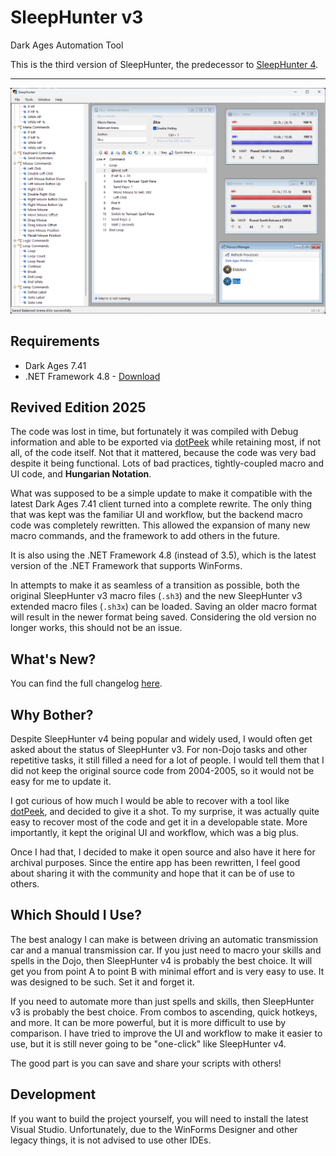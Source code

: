 ﻿# SleepHunter v3

Dark Ages Automation Tool

This is the third version of SleepHunter, the predecessor to [SleepHunter 4](https://github.com/ewrogers/SleepHunter4).

---

<img src="docs/screenshots/SleepHunterv3.png"/>

## Requirements

- Dark Ages 7.41
- .NET Framework 4.8 - [Download](https://dotnet.microsoft.com/en-us/download/dotnet-framework/net48)

## Revived Edition 2025

The code was lost in time, but fortunately it was compiled with Debug information and able to be exported via
[dotPeek](https://www.jetbrains.com/decompiler/) while retaining most, if not all, of the code itself. Not that it mattered, because the code
was very bad despite it being functional. Lots of bad practices, tightly-coupled macro and UI code, and **Hungarian Notation**.

What was supposed to be a simple update to make it compatible with the latest Dark Ages 7.41 client turned into a complete rewrite.
The only thing that was kept was the familiar UI and workflow, but the backend macro code was completely rewritten.
This allowed the expansion of many new macro commands, and the framework to add others in the future.

It is also using the .NET Framework 4.8 (instead of 3.5), which is the latest version of the .NET Framework that supports WinForms.

In attempts to make it as seamless of a transition as possible, both the original SleepHunter v3 macro files (`.sh3`)
and the new SleepHunter v3 extended macro files (`.sh3x`) can be loaded. Saving an older macro format will result in the
newer format being saved. Considering the old version no longer works, this should not be an issue.

## What's New?

You can find the full changelog [here](CHANGELOG.md).

## Why Bother?

Despite SleepHunter v4 being popular and widely used, I would often get asked about the status of SleepHunter v3.
For non-Dojo tasks and other repetitive tasks, it still filled a need for a lot of people. I would tell them
that I did not keep the original source code from 2004-2005, so it would not be easy for me to update it.

I got curious of how much I would be able to recover with a tool like [dotPeek](https://www.jetbrains.com/decompiler/),
and decided to give it a shot. To my surprise, it was actually quite easy to recover most of the code and get it
in a developable state. More importantly, it kept the original UI and workflow, which was a big plus.

Once I had that, I decided to make it open source and also have it here for archival purposes.
Since the entire app has been rewritten, I feel good about sharing it with the community and hope that it can
be of use to others.

## Which Should I Use?

The best analogy I can make is between driving an automatic transmission car and a manual transmission car.
If you just need to macro your skills and spells in the Dojo, then SleepHunter v4 is probably the best choice.
It will get you from point A to point B with minimal effort and is very easy to use.
It was designed to be such. Set it and forget it.

If you need to automate more than just spells and skills, then SleepHunter v3 is probably the best choice.
From combos to ascending, quick hotkeys, and more. It can be more powerful, but it is more difficult to use by comparison.
I have tried to improve the UI and workflow to make it easier to use, but it is still never going to be "one-click" like
SleepHunter v4.

The good part is you can save and share your scripts with others!

## Development

If you want to build the project yourself, you will need to install the latest Visual Studio.
Unfortunately, due to the WinForms Designer and other legacy things, it is not advised to use other IDEs.
